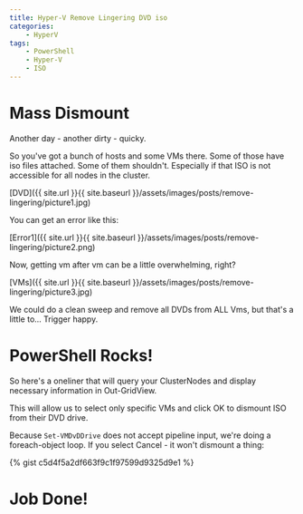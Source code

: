 ```yaml
---
title: Hyper-V Remove Lingering DVD iso
categories:
    - HyperV
tags:
    - PowerShell
    - Hyper-V
    - ISO
---
```


# Mass Dismount

Another day - another dirty - quicky.

So you've got a bunch of hosts and some VMs there. Some of those have iso files attached. Some of them shouldn't. Especially if that ISO is not accessible for all nodes in the cluster. 

[DVD]({{ site.url }}{{ site.baseurl }}/assets/images/posts/remove-lingering/picture1.jpg)

You can get an error like this:

[Error1]({{ site.url }}{{ site.baseurl }}/assets/images/posts/remove-lingering/picture2.png)

Now, getting vm after vm can be a little overwhelming, right?

[VMs]({{ site.url }}{{ site.baseurl }}/assets/images/posts/remove-lingering/picture3.jpg)

We could do a clean sweep and remove all DVDs from ALL Vms, but that's a little to... Trigger happy.

# PowerShell Rocks!

So here's a oneliner that will query your ClusterNodes and display necessary information in Out-GridView.

This will allow us to select only specific VMs and click OK to dismount ISO from their DVD drive. 

Because `Set-VMDvDDrive` does not accept pipeline input, we're doing a foreach-object loop. If you select Cancel - it won't dismount a thing:

{% gist c5d4f5a2df663f9c1f97599d9325d9e1 %}

# Job Done!